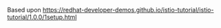 Based upon https://redhat-developer-demos.github.io/istio-tutorial/istio-tutorial/1.0.0/1setup.html
